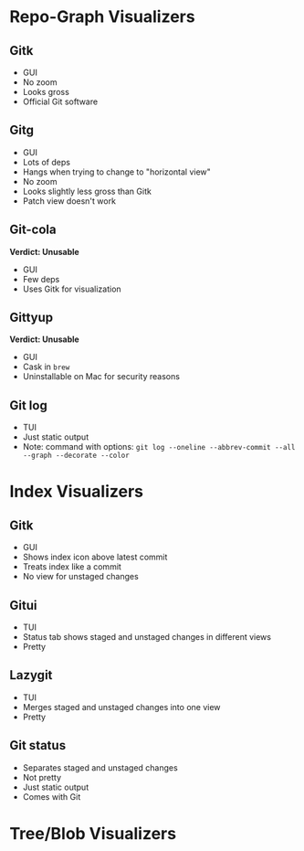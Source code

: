 # Repo-Graph Visualizers
## Gitk
* GUI
* No zoom
* Looks gross
* Official Git software

## Gitg
* GUI
* Lots of deps
* Hangs when trying to change to "horizontal view"
* No zoom
* Looks slightly less gross than Gitk
* Patch view doesn't work

## Git-cola
**Verdict: Unusable**
* GUI
* Few deps
* Uses Gitk for visualization

## Gittyup
**Verdict: Unusable**
* GUI
* Cask in `brew`
* Uninstallable on Mac for security reasons

## Git log
* TUI
* Just static output
* Note: command with options: `git log --oneline --abbrev-commit --all --graph --decorate --color`

# Index Visualizers
## Gitk
* GUI
* Shows index icon above latest commit
* Treats index like a commit
* No view for unstaged changes

## Gitui
* TUI
* Status tab shows staged and unstaged changes in different views
* Pretty

## Lazygit
* TUI
* Merges staged and unstaged changes into one view
* Pretty

## Git status
* Separates staged and unstaged changes
* Not pretty
* Just static output
* Comes with Git

# Tree/Blob Visualizers
